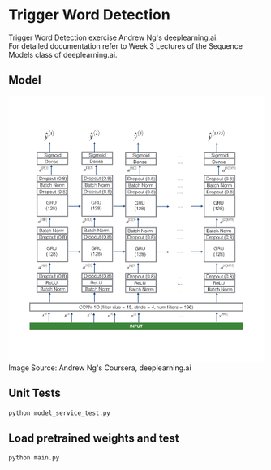 # Trigger Word Detection

Trigger Word Detection exercise Andrew Ng's deeplearning.ai.  
For detailed documentation refer to Week 3 Lectures of the Sequence Models class of deeplearning.ai.  

## Model
![Model](images/model.png)
Image Source: Andrew Ng's Coursera, deeplearning.ai

## Unit Tests
```python
python model_service_test.py
```

## Load pretrained weights and test
```python
python main.py
```



